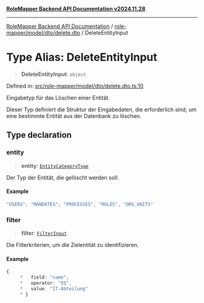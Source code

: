 [**RoleMapper Backend API Documentation v2024.11.28**](../../../../../README.md)

***

[RoleMapper Backend API Documentation](../../../../../modules.md) / [role-mapper/model/dto/delete.dto](../README.md) / DeleteEntityInput

# Type Alias: DeleteEntityInput

> **DeleteEntityInput**: `object`

Defined in: [src/role-mapper/model/dto/delete.dto.ts:10](https://github.com/FlowCraft-AG/RoleMapper/blob/ac5d66f12f967d3e6cc401aba4d232c3d8d25cca/backend/src/role-mapper/model/dto/delete.dto.ts#L10)

Eingabetyp für das Löschen einer Entität.

Dieser Typ definiert die Struktur der Eingabedaten, die erforderlich sind, um eine bestimmte
Entität aus der Datenbank zu löschen.

## Type declaration

### entity

> **entity**: [`EntityCategoryType`](../../../entity/entities.entity/type-aliases/EntityCategoryType.md)

Der Typ der Entität, die gelöscht werden soll.

#### Example

```ts
"USERS", "MANDATES", "PROCESSES", "ROLES", "ORG_UNITS"
```

### filter

> **filter**: [`FilterInput`](../../../input/filter.input/type-aliases/FilterInput.md)

Die Filterkriterien, um die Zielentität zu identifizieren.

#### Example

```ts
{
     *   field: "name",
     *   operator: "EQ",
     *   value: "IT-Abteilung"
     * }
```
